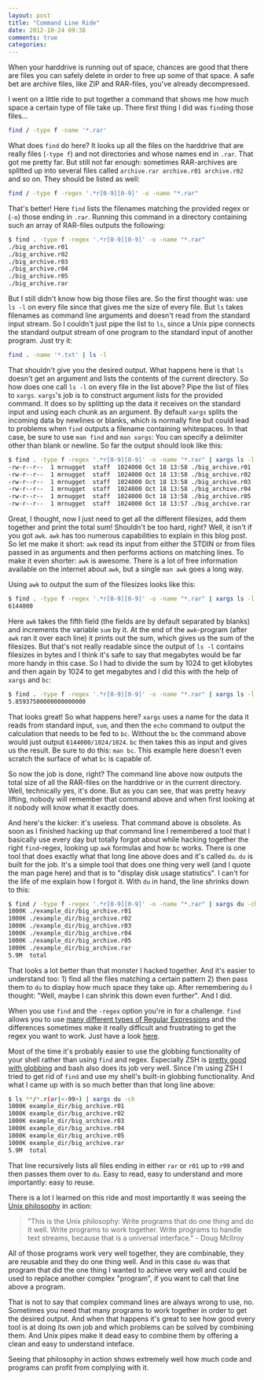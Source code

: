 ```yaml
---
layout: post
title: "Command Line Ride"
date: 2012-10-24 09:38
comments: true
categories: 
---
```


When your harddrive is running out of space, chances are good that there are
files you can safely delete in order to free up some of that space.
A safe bet are archive files, like ZIP and RAR-files, you've already
decompressed.

I went on a little ride to put together a command that shows me how much space a
certain type of file take up. There first thing I did was `find`ing those
files...

```bash
find / -type f -name '*.rar'
```

What does `find` do here? It looks up all the files on the harddrive that are
really files (`-type f`) and not directories and whose names end in `.rar`. That
got me pretty far. But still not far enough: sometimes RAR-archives are splitted
up into several files called `archive.rar archive.r01 archive.r02` and so on.
They should be listed as well:

```bash
find / -type f -regex '.*r[0-9][0-9]' -o -name "*.rar"
```
That's better! Here `find` lists the filenames matching the provided regex or
(`-o`) those ending in `.rar`. Running this command in a directory containing
such an array of RAR-files outputs the following:

```bash
$ find . -type f -regex '.*r[0-9][0-9]' -o -name "*.rar"
./big_archive.r01
./big_archive.r02
./big_archive.r03
./big_archive.r04
./big_archive.r05
./big_archive.rar
```

But I still didn't know how big those files are. So the first thought was: use
`ls -l` on every file since that gives me the size of every file. But `ls` takes
filenames as command line arguments and doesn't read from the standard input
stream. So I couldn't just pipe the list to `ls`, since a Unix pipe connects the
standard output stream of one program to the standard input of another program.
Just try it:

```bash
find . -name '*.txt' | ls -l
```

That shouldn't give you the desired output. What happens here is that `ls`
doesn't get an argument and lists the contents of the current directory. So how
does one call `ls -l` on every file in the list above? Pipe the list of files to
`xargs`. `xargs`'s job is to construct argument lists for the provided command.
It does so by splitting up the data it receives on the standard input and using
each chunk as an argument. By default `xargs` splits the incoming data by
newlines or blanks, which is normally fine but could lead to problems when
`find` outputs a filename containing whitespaces. In that case, be sure to use
`man find` and `man xargs`: You can specify a delimiter other than blank or
newline. So far the output should look like this:

```bash
$ find . -type f -regex '.*r[0-9][0-9]' -o -name "*.rar" | xargs ls -l
-rw-r--r--  1 mrnugget  staff  1024000 Oct 18 13:58 ./big_archive.r01
-rw-r--r--  1 mrnugget  staff  1024000 Oct 18 13:58 ./big_archive.r02
-rw-r--r--  1 mrnugget  staff  1024000 Oct 18 13:58 ./big_archive.r03
-rw-r--r--  1 mrnugget  staff  1024000 Oct 18 13:58 ./big_archive.r04
-rw-r--r--  1 mrnugget  staff  1024000 Oct 18 13:58 ./big_archive.r05
-rw-r--r--  1 mrnugget  staff  1024000 Oct 18 13:57 ./big_archive.rar
```

Great, I thought, now I just need to get all the different filesizes, add them together
and print the total sum! Shouldn't be too hard, right? Well, it isn't if you got
`awk`. `awk` has too numerous capabilities to explain in this blog post. So
let me make it short: `awk` read its input from either the STDIN or from files
passed in as arguments and then performs actions on matching lines. To make it
even shorter: `awk` is awesome. There is a lot of free information available on
the internet about `awk`, but a single `man awk` goes a long way.

Using `awk` to output the sum of the filesizes looks like this:

```bash
$ find . -type f -regex '.*r[0-9][0-9]' -o -name "*.rar" | xargs ls -l | awk '{sum = sum + $5} END {print sum}'
6144000
```

Here `awk` takes the fifth field (the fields are by default separated by blanks)
and increments the variable `sum` by it. At the end of the `awk`-program (after
`awk` ran it over each line) it prints out the sum, which gives us the sum of
the filesizes. But that's not really readable since the output of `ls -l`
contains filesizes in bytes and I think it's safe to say that megabytes would be
far more handy in this case. So I had to divide the sum by 1024 to get
kilobytes and then again by 1024 to get megabytes and I did this with the help
of `xargs` and `bc`:

```bash
$ find . -type f -regex '.*r[0-9][0-9]' -o -name "*.rar" | xargs ls -l | awk '{sum = sum + $5} END {print sum}' | xargs -I sum echo sum/1024/1024 | bc -l
5.85937500000000000000
```

That looks great! So what happens here? `xargs` uses a name for the data it
reads from standard input, `sum`, and then the `echo` command to output the
calculation that needs to be fed to `bc`. Without the `bc` the command above
would just output `6144000/1024/1024`. `bc` then takes this as input and gives
us the result. Be sure to do this: `man bc`. This example here doesn't even
scratch the surface of what `bc` is capable of.

So now the job is done, right? The command line above now outputs the total size
of all the RAR-files on the harddrive or in the current directory. Well,
technically yes, it's done. But as you can see, that was pretty heavy lifting,
nobody will remember that command above and when first looking at it nobody will
know what it exactly does.

And here's the kicker: it's useless. That command above is obsolete. As soon as
I finished hacking up that command line I remembered a tool that I basically use
every day but totally forgot about while hacking together the right `find`-regex,
looking up `awk` formulas and how `bc` works. There is one tool that does
exactly what that long line above does and it's called `du`. `du` is built for
the job. It's a simple tool that does one thing very well (and I quote the man
page here) and that is to "display disk usage statistics". I can't for the life
of me explain how I forgot it. With `du` in hand, the line shrinks down to this:

```bash
$ find / -type f -regex '.*r[0-9][0-9]' -o -name "*.rar" | xargs du -ch
1000K ./example_dir/big_archive.r01
1000K ./example_dir/big_archive.r02
1000K ./example_dir/big_archive.r03
1000K ./example_dir/big_archive.r04
1000K ./example_dir/big_archive.r05
1000K ./example_dir/big_archive.rar
5.9M  total
```

That looks a lot better than that monster I hacked together. And it's easier to
understand too: 1) find all the files matching a certain pattern 2) then pass
them to `du` to display how much space they take up. After remembering `du` I
thought: "Well, maybe I can shrink this down even further". And I did.

When you use `find` and the `-regex` option you're in for a challenge. `find`
allows you to use [many different types of Regular Expressions](http://www.gnu.org/software/findutils/manual/html_mono/find.html#Regular-Expressions 'Find & Regex')
and the differences sometimes make it really difficult and frustrating to get
the regex you want to work. Just have a look [here](http://www.greenend.org.uk/rjk/tech/regexp.html).

Most of the time it's probably easier to use the globbing functionality of
your shell rather than using `find` and regex. Especially ZSH is [pretty good with globbing](http://grml.org/zsh/zsh-lovers.html)
 and bash also does its job very well. Since I'm using ZSH I tried to get rid of `find` and use my shell's
built-in globbing functionality.  And what I came up with is so much better than
that long line above:

```bash
$ ls **/*.r(ar|<-99>) | xargs du -ch
1000K example_dir/big_archive.r01
1000K example_dir/big_archive.r02
1000K example_dir/big_archive.r03
1000K example_dir/big_archive.r04
1000K example_dir/big_archive.r05
1000K example_dir/big_archive.rar
5.9M  total
```

That line recursively lists all files ending in either `rar` or `r01` up to
`r99` and then passes them over to `du`. Easy to read, easy to understand
and more importantly: easy to reuse.

There is a lot I learned on this ride and most importantly it was seeing the
[Unix philosophy](http://www.catb.org/~esr/writings/taoup/html/ch01s06.html) in action:

> "This is the Unix philosophy: Write programs that do one thing and do it well.
> Write programs to work together. Write programs to handle text streams,
> because that is a universal interface." - Doug McIlroy

All of those programs work very well together, they are combinable, they are
reusable and they do one thing well. And in this case `du` was that program that
did the one thing I wanted to achieve very well and could be used to replace
another complex "program", if you want to call that line above a program.

That is not to say that complex command lines are always wrong to use, no. Sometimes
you need that many programs to work together in order to get the desired output.
And when that happens it's great to see how good every tool is at doing its own
job and which problems can be solved by combining them. And Unix pipes make it
dead easy to combine them by offering a clean and easy to understand inteface.

Seeing that philosophy in action shows extremely well how much code and programs
can profit from complying with it.
